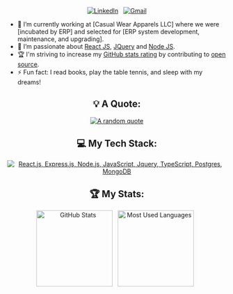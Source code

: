 <div align="center">

<!-- [![Hello World, I'm Jasper!](assets/header.gif)](https://github.com/kshyun28)
Background GIF by [Aliciel](https://www.pinterest.com/pin/5277724550564022/) on [Pinterest](https://www.pinterest.com/). -->

<!-- [![Twitter/X](https://skillicons.dev/icons?i=twitter)](https://twitter.com/kshyun28) &nbsp; -->
[![LinkedIn](https://skillicons.dev/icons?i=linkedin)](https://www.linkedin.com/in/walli-ahmad/) &nbsp;
[![Gmail](https://skillicons.dev/icons?i=gmail)](mailto:walliawan2208@gmail.com?subject=Hello%20Jasper,%20From%20Github)

</div>

- 🔭 I’m currently working at [Casual Wear Apparels LLC] where we were [incubated by ERP] and selected for [ERP system development, maintenance, and upgrading].
- 🌱 I’m passionate about [React JS](https://react.dev/), [JQuery](https://jquery.com/) and [Node JS](https://nodejs.org/en).
- 🏆 I'm striving to increase my [GitHub stats rating](#🏆-my-stats) by contributing to [open source](https://opensource.com/resources/what-open-source).
- ⚡ Fun fact: I read books, play the table tennis, and sleep with my dreams!

<div align="center">

## 💡 A Quote:

[![A random quote](https://quotes-github-readme.vercel.app/api?type=horizontal&theme=dark)](https://github.com/piyushsuthar/github-readme-quotes)

## 💻 My Tech Stack:

[![React.js, Express.js, Node.js, JavaScript, Jquery, TypeScript, Postgres, MongoDB](https://skillicons.dev/icons?i=react,express,nodejs,js,jquery,ts,postgres,mongodb)](https://skillicons.dev)



## 🏆 My Stats:

<p>
    <img height=175 alt="GitHub Stats" src="https://github-readme-stats.vercel.app/api?username=kshyun28&show_icons=true&count_private=true&theme=dark" />&nbsp;&nbsp;
    <img height=175 alt="Most Used Languages" src="https://github-readme-stats.vercel.app/api/top-langs/?username=kshyun28&layout=compact&theme=dark" />&nbsp;&nbsp;
</p>


</div>
